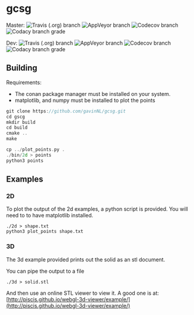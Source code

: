 # gcsg

Master:
![Travis (.org) branch](https://img.shields.io/travis/GavinNL/gcsg/master.svg)
![AppVeyor branch](https://img.shields.io/appveyor/ci/GavinNL/gcsg/master.svg)
![Codecov branch](https://img.shields.io/codecov/c/github/GavinNL/gcsg/master.svg)
![Codacy branch grade](https://img.shields.io/codacy/grade/c19827f8039d4dd09b4f0671d8edb5bf/master.svg)

Dev:
![Travis (.org) branch](https://img.shields.io/travis/GavinNL/gcsg/dev.svg)
![AppVeyor branch](https://img.shields.io/appveyor/ci/GavinNL/gcsg/dev.svg)
![Codecov branch](https://img.shields.io/codecov/c/github/GavinNL/gcsg/dev.svg)
![Codacy branch grade](https://img.shields.io/codacy/grade/c19827f8039d4dd09b4f0671d8edb5bf/dev.svg)

## Building

Requirements:
*  The conan package manager must be installed on your system.
*  matplotlib, and numpy must be installed to plot the points

```C++
git clone https://github.com/gavinNL/gcsg.git
cd gscg
mkdir build
cd build
cmake ..
make

cp ../plot_points.py .
./bin/2d > points
python3 points
```

## Examples

### 2D

To plot the output of the 2d examples, a python script is provided. You will need
to to have matplotlib installed.

```
./2d > shape.txt
python3 plot_points shape.txt
```

### 3D

The 3d example provided prints out the solid as an stl document.

You can pipe the output to a file
```
./3d > solid.stl
```

And then use an online STL viewer to view it. A good one is at: [http://piscis.github.io/webgl-3d-viewer/example/](http://piscis.github.io/webgl-3d-viewer/example/)
